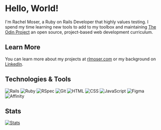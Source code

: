 # Hello, World!
I'm Rachel Moser, a Ruby on Rails Developer that highly values testing. I spend my time learning new tools to add to my toolbox and maintaining [The Odin Project](https://www.theodinproject.com) an open source, project-based web development curriculum.

## Learn More
You can learn more about my projects at [rlmoser.com](https://rlmoser.com/) or my background on [LinkedIn](https://www.linkedin.com/in/rlmoser99/).

## Technologies & Tools
![Rails](https://img.shields.io/badge/-Ruby_on_Rails-?style=for-the-badge&logo=ruby-on-rails?logoColor=white&color=2ba8bb)
![Ruby](https://img.shields.io/badge/-Ruby-?style=for-the-badge&logo=ruby?logoColor=white&color=2ba8bb)
![RSpec](https://img.shields.io/badge/-RSpec-?style=for-the-badge?logoColor=white&color=2ba8bb)
![Git](https://img.shields.io/badge/-Git-?style=for-the-badge&logo=git?logoColor=white&color=2ba8bb)
![HTML](https://img.shields.io/badge/-HTML-?style=for-the-badge&logo=html5?logoColor=white&color=2ba8bb)
![CSS](https://img.shields.io/badge/-CSS-?style=for-the-badge&logo=css3?logoColor=white&color=2ba8bb)
![JavaScript](https://img.shields.io/badge/-JavaScript-?style=for-the-badge?logoColor=white&logo=javascript&color=2ba8bb)
![Figma](https://img.shields.io/badge/-Figma-?style=for-the-badge&logo=figma?logoColor=white&color=2ba8bb)
![Affinity](https://img.shields.io/badge/-Affinity_Designer-?style=for-the-badge&logo=affinity-designer?logoColor=white&color=2ba8bb)

## Stats
[![Stats](https://github-readme-stats.vercel.app/api?username=rlmoser99&show_icons=true&theme=react)](https://github.com/anuraghazra/github-readme-stats)
